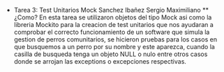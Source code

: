 * Tarea 3: Test Unitarios Mock
Sanchez Ibañez Sergio Maximiliano
** ¿Como?
En esta tarea se utilizaron objetos del tipo Mock asi como la libreria Mockito para la creacion de test unitarios que nos ayudaran a comprobar el correcto funcionamiento
de un software que simula la gestion de perros comunitarios, se hicieron pruebas para los casos en que busquemos a un perro por su nombre y este aparezca, cuando la casilla
de busqueda tenga un objeto NULL o nulo entre otros casos donde se arrojan las exceptions o excepciones respectivas.
